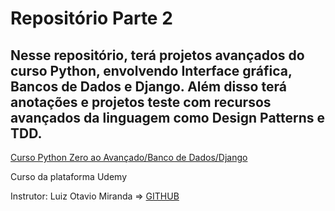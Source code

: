 # Repositório Parte 2

## Nesse repositório, terá projetos avançados do curso Python, envolvendo Interface gráfica, Bancos de Dados e Django. Além disso terá anotações e projetos teste com recursos avançados da linguagem como Design Patterns e TDD.

[Curso Python Zero ao Avançado/Banco de Dados/Django](https://www.udemy.com/course/python-3-do-zero-ao-avancado)
  
Curso da plataforma Udemy

Instrutor: Luiz Otavio Miranda => [GITHUB](https://github.com/luizomf)
